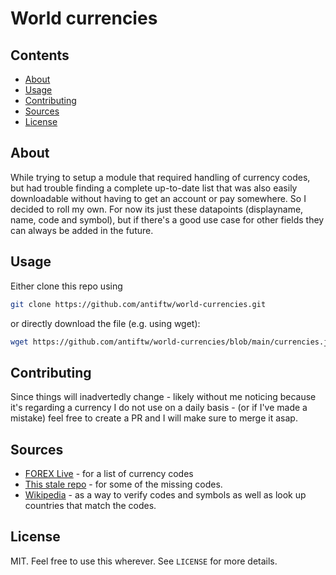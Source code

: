 # World currencies

## Contents

- [About](#about)
- [Usage](#usage)
- [Contributing](#contributing)
- [Sources](#sources)
- [License](#license)

## About

While trying to setup a module that required handling of currency codes, but had trouble finding a complete up-to-date list that was also easily downloadable without having to get an account or pay somewhere. So I decided to roll my own. For now its just these datapoints (displayname, name, code and symbol), but if there's a good use case for other fields they can always be added in the future.

## Usage 

Either clone this repo using

```bash
git clone https://github.com/antiftw/world-currencies.git 
```

or directly download the file (e.g. using wget):

```bash
wget https://github.com/antiftw/world-currencies/blob/main/currencies.json 
```



## Contributing

Since things will inadvertedly change  - likely without me noticing because it's regarding a currency I do not use on a daily basis - (or if I've made a mistake) feel free to create a PR and I will make sure to merge it asap.

## Sources

- [FOREX Live](https://www.foreignexchangelive.com/currency-codes-symbols) - for a  list of currency codes
- [This stale repo](https://github.com/mhs/world-currencies) - for some of the missing codes.
- [Wikipedia](https://wikipedia.org) -  as a way to verify codes and symbols as well as look up countries that match the codes.

## License

MIT. Feel free to use this wherever. See `LICENSE` for more details.